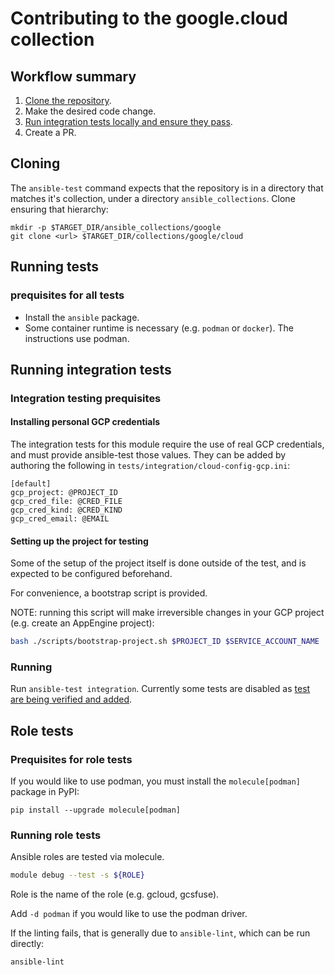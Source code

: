 # Contributing to the google.cloud collection

## Workflow summary

1. [Clone the repository](#cloning).
1. Make the desired code change.
1. [Run integration tests locally and ensure they pass](running-integration-tests).
1. Create a PR.

## Cloning

The `ansible-test` command expects that the repository is in a directory that matches it's collection,
under a directory `ansible_collections`. Clone ensuring that hierarchy:

```shell
mkdir -p $TARGET_DIR/ansible_collections/google
git clone <url> $TARGET_DIR/collections/google/cloud
```

## Running tests

### prequisites for all tests

- Install the `ansible` package.
- Some container runtime is necessary (e.g. `podman` or `docker`). The instructions use podman.

## Running integration tests

### Integration testing prequisites

#### Installing personal GCP credentials

The integration tests for this module require the use of real GCP credentials, and must provide
ansible-test those values. They can be added by authoring the following in `tests/integration/cloud-config-gcp.ini`:

```
[default]
gcp_project: @PROJECT_ID
gcp_cred_file: @CRED_FILE
gcp_cred_kind: @CRED_KIND
gcp_cred_email: @EMAIL
```

#### Setting up the project for testing

Some of the setup of the project itself is done outside of the test,
and is expected to be configured beforehand.

For convenience, a bootstrap script is provided.

NOTE: running this script will make irreversible changes in your
GCP project (e.g. create an AppEngine project):

```bash
bash ./scripts/bootstrap-project.sh $PROJECT_ID $SERVICE_ACCOUNT_NAME
```

### Running

Run `ansible-test integration`. Currently some tests are disabled as [test are being verified and added](https://github.com/ansible-collections/google.cloud/issues/499).

## Role tests

### Prequisites for role tests

If you would like to use podman, you must
install the `molecule[podman]` package in PyPI:

```
pip install --upgrade molecule[podman]
```

### Running role tests

Ansible roles are tested via molecule.

```sh
module debug --test -s ${ROLE}
```

Role is the name of the role (e.g. gcloud, gcsfuse).

Add `-d podman` if you would like to use the podman driver.

If the linting fails, that is generally due to `ansible-lint`, which can be run directly:

```
ansible-lint
```
